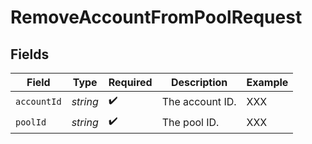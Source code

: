 # RemoveAccountFromPoolRequest


## Fields

| Field              | Type               | Required           | Description        | Example            |
| ------------------ | ------------------ | ------------------ | ------------------ | ------------------ |
| `accountId`        | *string*           | :heavy_check_mark: | The account ID.    | XXX                |
| `poolId`           | *string*           | :heavy_check_mark: | The pool ID.       | XXX                |